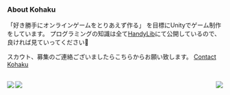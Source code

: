 ### About Kohaku
「好き勝手にオンラインゲームをとりあえず作る」
を目標にUnityでゲーム制作をしています。
プログラミングの知識は全て[HandyLib](https://github.com/kohaku-dayo/HandyLib "GitHub内のレポジトリに飛びます")にて公開しているので、良ければ見ていってください🎵

スカウト、募集のご連絡ございましたらこちらからお願い致します。
[Contact Kohaku](https://forms.gle/xyuBB9nmLyvH8CQT6 "Google Formに飛びます")

<br>
<a href="https://github.com/anuraghazra/github-readme-stats">
  <img align="left" src="https://github-readme-stats.vercel.app/api?username=kohaku-dayo&show_icons=true&count_private=true&theme=dracula" />
  <img align="right" src="https://github-readme-stats.vercel.app/api/top-langs/?username=kohaku-dayo&theme=dracula" />
</a>
<a href="https://github.com/anuraghazra/github-readme-stats">
  <img align="left" src="https://github-profile-summary-cards.vercel.app/api/cards/profile-details?username=kohaku-dayo&theme=monokai" />
</a>
<!--
**kohaku-dayo/kohaku-dayo** is a ✨ _special_ ✨ repository because its `README.md` (this file) appears on your GitHub profile.

Here are some ideas to get you started:

- 🔭 I’m currently working on ...
- 🌱 I’m currently learning ...
- 👯 I’m looking to collaborate on ...
- 🤔 I’m looking for help with ...
- 💬 Ask me about ...
- 📫 How to reach me: ...
- 😄 Pronouns: ...
- ⚡ Fun fact: ...
-->
